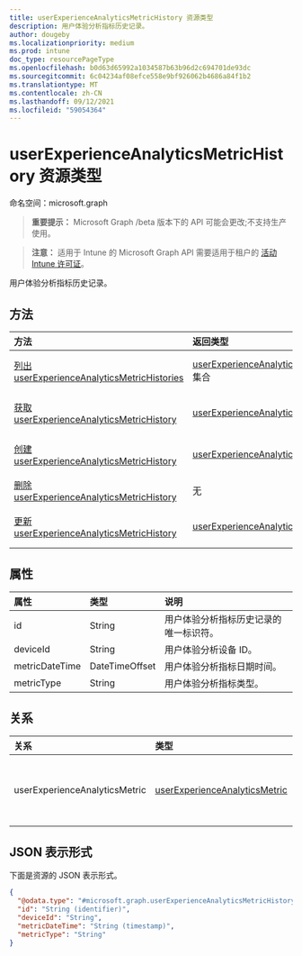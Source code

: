 ```yaml
---
title: userExperienceAnalyticsMetricHistory 资源类型
description: 用户体验分析指标历史记录。
author: dougeby
ms.localizationpriority: medium
ms.prod: intune
doc_type: resourcePageType
ms.openlocfilehash: b0d63d65992a1034587b63b96d2c694701de93dc
ms.sourcegitcommit: 6c04234af08efce558e9bf926062b4686a84f1b2
ms.translationtype: MT
ms.contentlocale: zh-CN
ms.lasthandoff: 09/12/2021
ms.locfileid: "59054364"
---
```

# <a name="userexperienceanalyticsmetrichistory-resource-type"></a>userExperienceAnalyticsMetricHistory 资源类型

命名空间：microsoft.graph

> **重要提示：** Microsoft Graph /beta 版本下的 API 可能会更改;不支持生产使用。

> **注意：** 适用于 Intune 的 Microsoft Graph API 需要适用于租户的 [活动 Intune 许可证](https://go.microsoft.com/fwlink/?linkid=839381)。

用户体验分析指标历史记录。

## <a name="methods"></a>方法
|方法|返回类型|说明|
|:---|:---|:---|
|[列出 userExperienceAnalyticsMetricHistories](../api/intune-devices-userexperienceanalyticsmetrichistory-list.md)|[userExperienceAnalyticsMetricHistory](../resources/intune-devices-userexperienceanalyticsmetrichistory.md) 集合|列出 [userExperienceAnalyticsMetricHistory](../resources/intune-devices-userexperienceanalyticsmetrichistory.md) 对象的属性和关系。|
|[获取 userExperienceAnalyticsMetricHistory](../api/intune-devices-userexperienceanalyticsmetrichistory-get.md)|[userExperienceAnalyticsMetricHistory](../resources/intune-devices-userexperienceanalyticsmetrichistory.md)|读取 [userExperienceAnalyticsMetricHistory](../resources/intune-devices-userexperienceanalyticsmetrichistory.md) 对象的属性和关系。|
|[创建 userExperienceAnalyticsMetricHistory](../api/intune-devices-userexperienceanalyticsmetrichistory-create.md)|[userExperienceAnalyticsMetricHistory](../resources/intune-devices-userexperienceanalyticsmetrichistory.md)|创建新的 [userExperienceAnalyticsMetricHistory](../resources/intune-devices-userexperienceanalyticsmetrichistory.md) 对象。|
|[删除 userExperienceAnalyticsMetricHistory](../api/intune-devices-userexperienceanalyticsmetrichistory-delete.md)|无|删除 [userExperienceAnalyticsMetricHistory](../resources/intune-devices-userexperienceanalyticsmetrichistory.md)。|
|[更新 userExperienceAnalyticsMetricHistory](../api/intune-devices-userexperienceanalyticsmetrichistory-update.md)|[userExperienceAnalyticsMetricHistory](../resources/intune-devices-userexperienceanalyticsmetrichistory.md)|更新 [userExperienceAnalyticsMetricHistory 对象](../resources/intune-devices-userexperienceanalyticsmetrichistory.md) 的属性。|

## <a name="properties"></a>属性
|属性|类型|说明|
|:---|:---|:---|
|id|String|用户体验分析指标历史记录的唯一标识符。|
|deviceId|String|用户体验分析设备 ID。|
|metricDateTime|DateTimeOffset|用户体验分析指标日期时间。|
|metricType|String|用户体验分析指标类型。|

## <a name="relationships"></a>关系
|关系|类型|说明|
|:---|:---|:---|
|userExperienceAnalyticsMetric|[userExperienceAnalyticsMetric](../resources/intune-devices-userexperienceanalyticsmetric.md)|用户体验分析指标。|

## <a name="json-representation"></a>JSON 表示形式
下面是资源的 JSON 表示形式。
<!-- {
  "blockType": "resource",
  "keyProperty": "id",
  "@odata.type": "microsoft.graph.userExperienceAnalyticsMetricHistory"
}
-->
``` json
{
  "@odata.type": "#microsoft.graph.userExperienceAnalyticsMetricHistory",
  "id": "String (identifier)",
  "deviceId": "String",
  "metricDateTime": "String (timestamp)",
  "metricType": "String"
}
```



